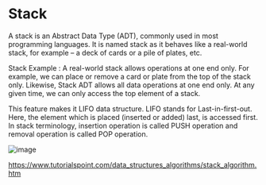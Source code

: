 # Stack 

A stack is an Abstract Data Type (ADT), commonly used in most programming languages. It is named stack as it behaves like a real-world stack, for example – a deck of cards or a pile of plates, etc.

Stack Example :
A real-world stack allows operations at one end only. For example, we can place or remove a card or plate from the top of the stack only. Likewise, Stack ADT allows all data operations at one end only. At any given time, we can only access the top element of a stack.

This feature makes it LIFO data structure. LIFO stands for Last-in-first-out. Here, the element which is placed (inserted or added) last, is accessed first. In stack terminology, insertion operation is called PUSH operation and removal operation is called POP operation.

![image](https://user-images.githubusercontent.com/96929412/195768538-83beb770-f228-4219-acda-c8ad064dae49.png)

https://www.tutorialspoint.com/data_structures_algorithms/stack_algorithm.htm
